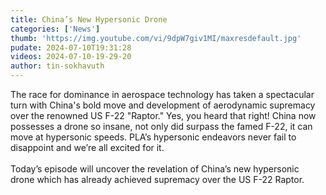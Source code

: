 ```yaml
---
title: China’s New Hypersonic Drone
categories: ['News']
thumb: 'https://img.youtube.com/vi/9dpW7giv1MI/maxresdefault.jpg'
pudate: 2024-07-10T19:31:28
videos: 2024-07-10-19-29-20
author: tin-sokhavuth
---
```

The race for dominance in aerospace technology has taken a spectacular turn with China's bold move and development of aerodynamic supremacy over the renowned US F-22 "Raptor." Yes, you heard that right! China now possesses a drone so insane, not only did surpass the famed F-22, it can move at hypersonic speeds. PLA’s hypersonic endeavors never fail to disappoint and we’re all excited for it.
<br/><br/>
Today’s episode will uncover the revelation of China’s new hypersonic drone which has already achieved supremacy over the US F-22 Raptor.
